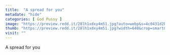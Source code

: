 ```yaml
---
title:  "A spread for you"
metadate: "hide"
categories: [ God Pussy ]
image: "https://preview.redd.it/28lh1xdxy4m51.jpg?auto=webp&s=4c0431d2b549fca1c2ef4ad4972d2ecd61fbbb51"
thumb: "https://preview.redd.it/28lh1xdxy4m51.jpg?width=640&crop=smart&auto=webp&s=c23b76300c1618b4d83013c6fe413a15ee804479"
visit: ""
---
```

A spread for you
